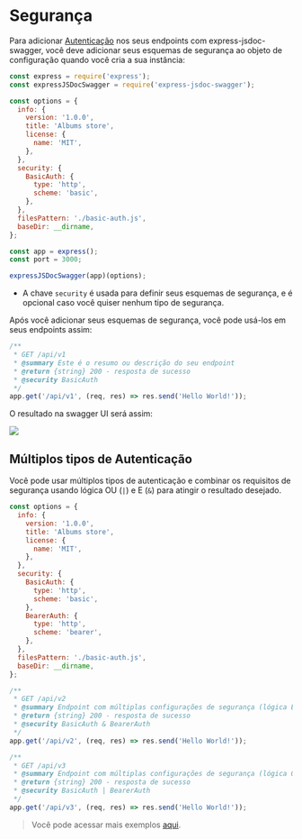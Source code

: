 # Segurança
Para adicionar [Autenticação](https://swagger.io/docs/specification/authentication/) nos seus endpoints com express-jsdoc-swagger, você deve adicionar seus esquemas de segurança ao objeto de configuração quando você cria a sua instância:

```javascript
const express = require('express');
const expressJSDocSwagger = require('express-jsdoc-swagger');

const options = {
  info: {
    version: '1.0.0',
    title: 'Albums store',
    license: {
      name: 'MIT',
    },
  },
  security: {
    BasicAuth: {
      type: 'http',
      scheme: 'basic',
    },
  },
  filesPattern: './basic-auth.js',
  baseDir: __dirname,
};

const app = express();
const port = 3000;

expressJSDocSwagger(app)(options);
```

- A chave `security` é usada para definir seus esquemas de segurança, e é opcional caso você quiser nenhum tipo de segurança.

Após você adicionar seus esquemas de segurança, você pode usá-los em seus endpoints assim:

```javascript
/**
 * GET /api/v1
 * @summary Este é o resumo ou descrição do seu endpoint
 * @return {string} 200 - resposta de sucesso
 * @security BasicAuth
 */
app.get('/api/v1', (req, res) => res.send('Hello World!'));
```

O resultado na swagger UI será assim:

<img src="./assets/security.png"/>

## Múltiplos tipos de Autenticação

Você pode usar múltiplos tipos de autenticação e combinar os requisitos de segurança usando lógica OU (`|`) e E (`&`) para atingir o resultado desejado.

```javascript
const options = {
  info: {
    version: '1.0.0',
    title: 'Albums store',
    license: {
      name: 'MIT',
    },
  },
  security: {
    BasicAuth: {
      type: 'http',
      scheme: 'basic',
    },
    BearerAuth: {
      type: 'http',
      scheme: 'bearer',
    },
  },
  filesPattern: './basic-auth.js',
  baseDir: __dirname,
};

/**
 * GET /api/v2
 * @summary Endpoint com múltiplas configurações de segurança (lógica E)
 * @return {string} 200 - resposta de sucesso
 * @security BasicAuth & BearerAuth
 */
app.get('/api/v2', (req, res) => res.send('Hello World!'));

/**
 * GET /api/v3
 * @summary Endpoint com múltiplas configurações de segurança (lógica OU)
 * @return {string} 200 - resposta de sucesso
 * @security BasicAuth | BearerAuth
 */
app.get('/api/v3', (req, res) => res.send('Hello World!'));
```

> Você pode acessar mais exemplos [aqui](https://github.com/BRIKEV/express-jsdoc-swagger/blob/master/examples/security/basic-auth.js).
